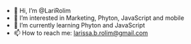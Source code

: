 - 👋 Hi, I’m @LariRolim
- 👀 I’m interested in Marketing, Phyton, JavaScript and mobile
- 🌱 I’m currently learning Phyton and JavaScript
- 📫 How to reach me: larissa.b.rolim@gmail.com

<!---
LariRolim/LariRolim is a ✨ special ✨ repository because its `README.md` (this file) appears on your GitHub profile.
You can click the Preview link to take a look at your changes.
--->
